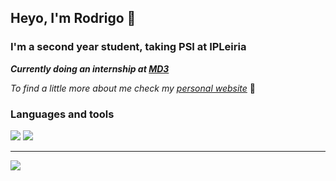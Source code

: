 ## Heyo, I'm Rodrigo 👋

### I'm a second year student, taking PSI at IPLeiria

_**Currently doing an internship at [MD3](https://md3.pt)**_

_To find a little more about me check my [personal website](https://rfcarreira33.github.io)_ 🧐

### Languages and tools

![](https://skillicons.dev/icons?i=php,java,python,md)
![](https://skillicons.dev/icons?i=mysql,neovim,vscode,github)

---

[![](https://github-readme-stats.vercel.app/api?username=rfcarreira33&include_all_commits=true&count_private=true&show_icons=true&pull_requests=false&theme=city_lights)]()
